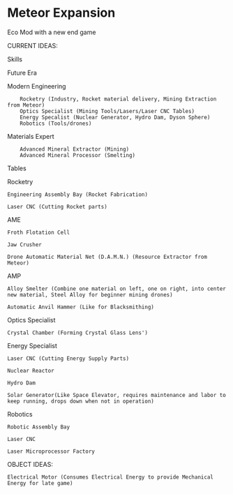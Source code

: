 # Meteor Expansion
 Eco Mod with a new end game

CURRENT IDEAS:

Skills

   Future Era
  
   Modern Engineering
			
        Rocketry (Industry, Rocket material delivery, Mining Extraction from Meteor)   
        Optics Specialist (Mining Tools/Lasers/Laser CNC Tables)
        Energy Specalist (Nuclear Generator, Hydro Dam, Dyson Sphere)   
        Robotics (Tools/drones)
        
								
								
								
   Materials Expert
			
        Advanced Mineral Extractor (Mining)
        Advanced Mineral Processor (Smelting)


    


Tables


   Rocketry
  
    Engineering Assembly Bay (Rocket Fabrication)
    
    Laser CNC (Cutting Rocket parts)
    
    
  AME
  
    Froth Flotation Cell
    
    Jaw Crusher
    
    Drone Automatic Material Net (D.A.M.N.) (Resource Extractor from Meteor)
    
    
  AMP
  
    Alloy Smelter (Combine one material on left, one on right, into center new material, Steel Alloy for beginner mining drones)
    
    Automatic Anvil Hammer (Like for Blacksmithing)
    
    
  Optics Specialist
  
    Crystal Chamber (Forming Crystal Glass Lens')
    
    
  Energy Specialist
  
    Laser CNC (Cutting Energy Supply Parts)
    
    Nuclear Reactor
    
    Hydro Dam
    
    Solar Generator(Like Space Elevator, requires maintenance and labor to keep running, drops down when not in operation)
    
    
  Robotics
  
    Robotic Assembly Bay
    
    Laser CNC
    
    Laser Microprocessor Factory
    
    



OBJECT IDEAS:

    Electrical Motor (Consumes Electrical Energy to provide Mechanical Energy for late game)
